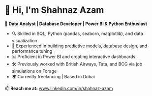 # 👋 Hi, I'm Shahnaz Azam

🎯 **Data Analyst | Database Developer | Power BI & Python Enthusiast**

- 🔍 Skilled in SQL, Python (pandas, seaborn, matplotlib), and data visualization
- 🧩 Experienced in building predictive models, database design, and performance tuning
- 📊 Proficient in Power BI and creating interactive dashboards
- 🛠️ Previously worked with British Airways, Tata, and BCG via job simulations on Forage
- 🌍 Currently freelancing  | Based in Dubai

📫 **Reach me at:** www.linkedin.com/in/shahnaz-azam
